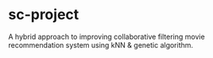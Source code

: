 # sc-project
A hybrid approach to improving collaborative filtering movie recommendation system using kNN &amp; genetic algorithm.
